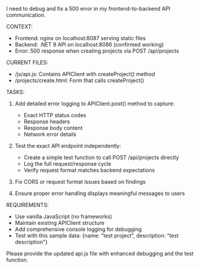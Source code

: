 I need to debug and fix a 500 error in my frontend-to-backend API communication. 

CONTEXT:
- Frontend: nginx on localhost:8087 serving static files
- Backend: .NET 9 API on localhost:8086 (confirmed working)
- Error: 500 response when creating projects via POST /api/projects

CURRENT FILES:
- /js/api.js: Contains APIClient with createProject() method
- /projects/create.html: Form that calls createProject()

TASKS:
1. Add detailed error logging to APIClient.post() method to capture:
   - Exact HTTP status codes
   - Response headers
   - Response body content
   - Network error details

2. Test the exact API endpoint independently:
   - Create a simple test function to call POST /api/projects directly
   - Log the full request/response cycle
   - Verify request format matches backend expectations

3. Fix CORS or request format issues based on findings

4. Ensure proper error handling displays meaningful messages to users

REQUIREMENTS:
- Use vanilla JavaScript (no frameworks)
- Maintain existing APIClient structure
- Add comprehensive console logging for debugging
- Test with this sample data: {name: "test project", description: "test description"}

Please provide the updated api.js file with enhanced debugging and the test function.